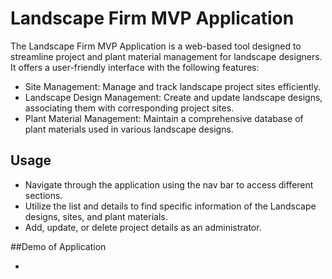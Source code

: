 # Landscape Firm MVP Application

The Landscape Firm MVP Application is a web-based tool designed to streamline project and plant material management for landscape designers. It offers a user-friendly interface with the following features:

- Site Management: Manage and track landscape project sites efficiently.
- Landscape Design Management: Create and update landscape designs, associating them with corresponding project sites.
- Plant Material Management: Maintain a comprehensive database of plant materials used in various landscape designs.

## Usage

- Navigate through the application using the nav bar to access different sections.
- Utilize the list and details to find specific information of the Landscape designs, sites, and plant materials.
- Add, update, or delete project details as an administrator.

##Demo of Application

-
